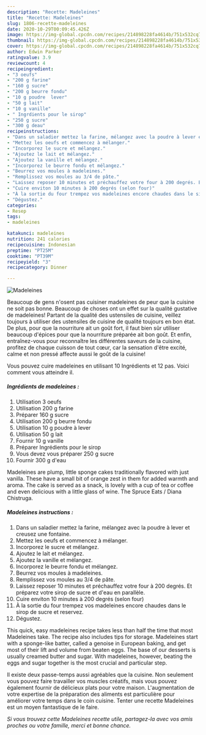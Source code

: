 ```yaml
---
description: "Recette: Madeleines"
title: "Recette: Madeleines"
slug: 1806-recette-madeleines
date: 2020-10-29T00:09:45.426Z
image: https://img-global.cpcdn.com/recipes/214898228fa4614b/751x532cq70/madeleines-photo-principale-de-la-recette.jpg
thumbnail: https://img-global.cpcdn.com/recipes/214898228fa4614b/751x532cq70/madeleines-photo-principale-de-la-recette.jpg
cover: https://img-global.cpcdn.com/recipes/214898228fa4614b/751x532cq70/madeleines-photo-principale-de-la-recette.jpg
author: Edwin Parker
ratingvalue: 3.9
reviewcount: 4
recipeingredient:
- "3 oeufs"
- "200 g farine"
- "160 g sucre"
- "200 g beurre fondu"
- "10 g poudre  lever"
- "50 g lait"
- "10 g vanille"
- " Ingrdients pour le sirop"
- "250 g sucre"
- "300 g deau"
recipeinstructions:
- "Dans un saladier mettez la farine, mélangez avec la poudre à lever et creusez une fontaine."
- "Mettez les oeufs et commencez à mélanger."
- "Incorporez le sucre et mélangez."
- "Ajoutez le lait et mélangez."
- "Ajoutez la vanille et mélangez."
- "Incorporez le beurre fondu et mélangez."
- "Beurrez vos moules à madeleines."
- "Remplissez vos moules au 3/4 de pâte."
- "Laissez reposer 10 minutes et préchauffez votre four à 200 degrés. Et préparez votre sirop de sucre et d&#39;eau en parallèle."
- "Cuire enviton 10 minutes à 200 degrés (selon four)"
- "À la sortie du four trempez vos madeleines encore chaudes dans le sirop de sucre et reservez."
- "Dégustez."
categories:
- Resep
tags:
- madeleines

katakunci: madeleines 
nutrition: 241 calories
recipecuisine: Indonesian
preptime: "PT25M"
cooktime: "PT39M"
recipeyield: "3"
recipecategory: Dinner

---
```



![Madeleines](https://img-global.cpcdn.com/recipes/214898228fa4614b/751x532cq70/madeleines-photo-principale-de-la-recette.jpg)

Beaucoup de gens n'osent pas cuisiner madeleines de peur que la cuisine ne soit pas bonne. Beaucoup de choses ont un effet sur la qualité gustative de madeleines! Partant de la qualité des ustensiles de cuisine, veillez toujours à utiliser des ustensiles de cuisine de qualité toujours en bon état. De plus, pour que la nourriture ait un goût fort, il faut bien sûr utiliser beaucoup d'épices pour que la nourriture préparée ait bon goût. Et enfin, entraînez-vous pour reconnaître les différentes saveurs de la cuisine, profitez de chaque cuisson de tout cœur, car la sensation d'être excité, calme et non pressé affecte aussi le goût de la cuisine!

<!--inarticleads1-->

Vous pouvez cuire madeleines en utilisant 10 Ingrédients et 12 pas. Voici comment vous atteindre il.

##### Ingrédients de madeleines :

1. Utilisation 3 oeufs
1. Utilisation 200 g farine
1. Préparer 160 g sucre
1. Utilisation 200 g beurre fondu
1. Utilisation 10 g poudre à lever
1. Utilisation 50 g lait
1. Fournir 10 g vanille
1. Préparer  Ingrédients pour le sirop
1. Vous devez vous préparer 250 g sucre
1. Fournir 300 g d&#39;eau


Madeleines are plump, little sponge cakes traditionally flavored with just vanilla. These have a small bit of orange zest in them for added warmth and aroma. The cake is served as a snack, is lovely with a cup of tea or coffee and even delicious with a little glass of wine. The Spruce Eats / Diana Chistruga. 

<!--inarticleads2-->

##### Madeleines instructions :

1. Dans un saladier mettez la farine, mélangez avec la poudre à lever et creusez une fontaine.
1. Mettez les oeufs et commencez à mélanger.
1. Incorporez le sucre et mélangez.
1. Ajoutez le lait et mélangez.
1. Ajoutez la vanille et mélangez.
1. Incorporez le beurre fondu et mélangez.
1. Beurrez vos moules à madeleines.
1. Remplissez vos moules au 3/4 de pâte.
1. Laissez reposer 10 minutes et préchauffez votre four à 200 degrés. Et préparez votre sirop de sucre et d&#39;eau en parallèle.
1. Cuire enviton 10 minutes à 200 degrés (selon four)
1. À la sortie du four trempez vos madeleines encore chaudes dans le sirop de sucre et reservez.
1. Dégustez.


This quick, easy madeleines recipe takes less than half the time that most Madeleines take. The recipe also includes tips for storage. Madeleines start with a sponge-like batter, called a genoise in European baking, and get most of their lift and volume from beaten eggs. The base of our desserts is usually creamed butter and sugar. With madeleines, however, beating the eggs and sugar together is the most crucial and particular step. 

<!--inarticleads1-->

<p>
Il existe deux passe-temps aussi agréables que la cuisine. Non seulement vous pouvez faire travailler vos muscles créatifs, mais vous pouvez également fournir de délicieux plats pour votre maison. L'augmentation de votre expertise de la préparation des aliments est particulière pour améliorer votre temps dans le coin cuisine. Tenter une recette Madeleines est un moyen fantastique de le faire.
</p>

<p>
<i>Si vous trouvez cette Madeleines recette utile, partagez-la avec vos amis proches ou votre famille, merci et bonne chance.</i>
</p>

